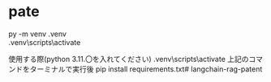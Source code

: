 # pate


py -m venv .venv
<br>
.venv\scripts\activate

使用する際(python 3.11.〇を入れてください)
.venv\scripts\activate
上記のコマンドをターミナルで実行後
pip install requirements.txt#   l a n g c h a i n - r a g - p a t e n t 
 
 
